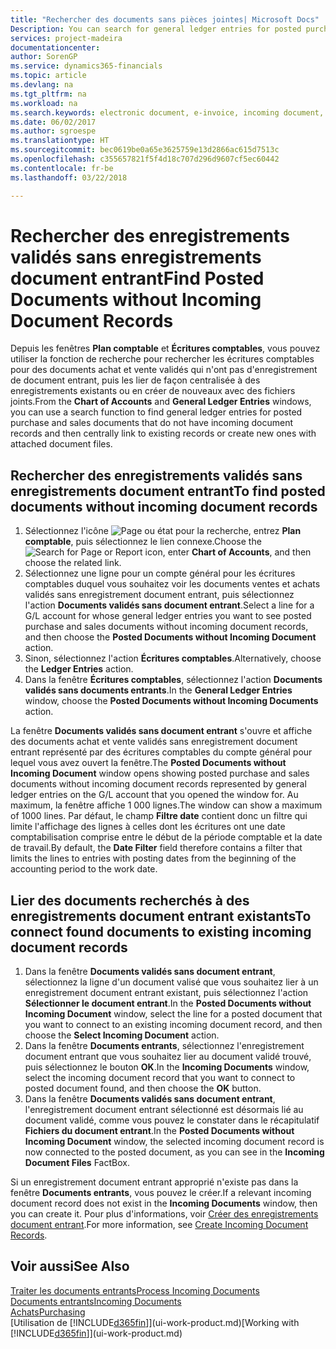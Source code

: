 ```yaml
---
title: "Rechercher des documents sans pièces jointes| Microsoft Docs"
Description: You can search for general ledger entries for posted purchase and sales documents that do not have incoming electronic documents, such as imported invoices.
services: project-madeira
documentationcenter: 
author: SorenGP
ms.service: dynamics365-financials
ms.topic: article
ms.devlang: na
ms.tgt_pltfrm: na
ms.workload: na
ms.search.keywords: electronic document, e-invoice, incoming document, OCR, ecommerce, document exchange, import invoice
ms.date: 06/02/2017
ms.author: sgroespe
ms.translationtype: HT
ms.sourcegitcommit: bec0619be0a65e3625759e13d2866ac615d7513c
ms.openlocfilehash: c355657821f5f4d18c707d296d9607cf5ec60442
ms.contentlocale: fr-be
ms.lasthandoff: 03/22/2018

---
```

# <a name="find-posted-documents-without-incoming-document-records"></a><span data-ttu-id="e881c-102">Rechercher des enregistrements validés sans enregistrements document entrant</span><span class="sxs-lookup"><span data-stu-id="e881c-102">Find Posted Documents without Incoming Document Records</span></span>
<span data-ttu-id="e881c-103">Depuis les fenêtres **Plan comptable** et **Écritures comptables**, vous pouvez utiliser la fonction de recherche pour rechercher les écritures comptables pour des documents achat et vente validés qui n'ont pas d'enregistrement de document entrant, puis les lier de façon centralisée à des enregistrements existants ou en créer de nouveaux avec des fichiers joints.</span><span class="sxs-lookup"><span data-stu-id="e881c-103">From the **Chart of Accounts** and **General Ledger Entries** windows, you can use a search function to find general ledger entries for posted purchase and sales documents that do not have incoming document records and then centrally link to existing records or create new ones with attached document files.</span></span>

## <a name="to-find-posted-documents-without-incoming-document-records"></a><span data-ttu-id="e881c-104">Rechercher des enregistrements validés sans enregistrements document entrant</span><span class="sxs-lookup"><span data-stu-id="e881c-104">To find posted documents without incoming document records</span></span>
1. <span data-ttu-id="e881c-105">Sélectionnez l'icône ![Page ou état pour la recherche](media/ui-search/search_small.png "icône Page ou état pour la recherche"), entrez **Plan comptable**, puis sélectionnez le lien connexe.</span><span class="sxs-lookup"><span data-stu-id="e881c-105">Choose the ![Search for Page or Report](media/ui-search/search_small.png "Search for Page or Report icon") icon, enter **Chart of Accounts**, and then choose the related link.</span></span>
2. <span data-ttu-id="e881c-106">Sélectionnez une ligne pour un compte général pour les écritures comptables duquel vous souhaitez voir les documents ventes et achats validés sans enregistrement document entrant, puis sélectionnez l'action **Documents validés sans document entrant**.</span><span class="sxs-lookup"><span data-stu-id="e881c-106">Select a line for a G/L account for whose general ledger entries you want to see posted purchase and sales documents without incoming document records, and then choose the **Posted Documents without Incoming Document** action.</span></span>
3. <span data-ttu-id="e881c-107">Sinon, sélectionnez l'action **Écritures comptables**.</span><span class="sxs-lookup"><span data-stu-id="e881c-107">Alternatively, choose the **Ledger Entries** action.</span></span>
4. <span data-ttu-id="e881c-108">Dans la fenêtre **Écritures comptables**, sélectionnez l'action **Documents validés sans documents entrants**.</span><span class="sxs-lookup"><span data-stu-id="e881c-108">In the **General Ledger Entries** window, choose the **Posted Documents without Incoming Documents** action.</span></span>

<span data-ttu-id="e881c-109">La fenêtre **Documents validés sans document entrant** s'ouvre et affiche des documents achat et vente validés sans enregistrement document entrant représenté par des écritures comptables du compte général pour lequel vous avez ouvert la fenêtre.</span><span class="sxs-lookup"><span data-stu-id="e881c-109">The **Posted Documents without Incoming Document** window opens showing posted purchase and sales documents without incoming document records represented by general ledger entries on the G/L account that you opened the window for.</span></span> <span data-ttu-id="e881c-110">Au maximum, la fenêtre affiche 1 000 lignes.</span><span class="sxs-lookup"><span data-stu-id="e881c-110">The window can show a maximum of 1000 lines.</span></span> <span data-ttu-id="e881c-111">Par défaut, le champ **Filtre date** contient donc un filtre qui limite l'affichage des lignes à celles dont les écritures ont une date comptabilisation comprise entre le début de la période comptable et la date de travail.</span><span class="sxs-lookup"><span data-stu-id="e881c-111">By default, the **Date Filter** field therefore contains a filter that limits the lines to entries with posting dates from the beginning of the accounting period to the work date.</span></span>

## <a name="to-connect-found-documents-to-existing-incoming-document-records"></a><span data-ttu-id="e881c-112">Lier des documents recherchés à des enregistrements document entrant existants</span><span class="sxs-lookup"><span data-stu-id="e881c-112">To connect found documents to existing incoming document records</span></span>
1. <span data-ttu-id="e881c-113">Dans la fenêtre **Documents validés sans document entrant**, sélectionnez la ligne d'un document valisé que vous souhaitez lier à un enregistrement document entrant existant, puis sélectionnez l'action **Sélectionner le document entrant**.</span><span class="sxs-lookup"><span data-stu-id="e881c-113">In the **Posted Documents without Incoming Document** window, select the line for a posted document that you want to connect to an existing incoming document record, and then choose the **Select Incoming Document** action.</span></span>
2. <span data-ttu-id="e881c-114">Dans la fenêtre **Documents entrants**, sélectionnez l'enregistrement document entrant que vous souhaitez lier au document validé trouvé, puis sélectionnez le bouton **OK**.</span><span class="sxs-lookup"><span data-stu-id="e881c-114">In the **Incoming Documents** window, select the incoming document record that you want to connect to posted document found, and then choose the **OK** button.</span></span>
3. <span data-ttu-id="e881c-115">Dans la fenêtre **Documents validés sans document entrant**, l'enregistrement document entrant sélectionné est désormais lié au document validé, comme vous pouvez le constater dans le récapitulatif **Fichiers du document entrant**.</span><span class="sxs-lookup"><span data-stu-id="e881c-115">In the **Posted Documents without Incoming Document** window, the selected incoming document record is now connected to the posted document, as you can see in the **Incoming Document Files** FactBox.</span></span>

<span data-ttu-id="e881c-116">Si un enregistrement document entrant approprié n'existe pas dans la fenêtre **Documents entrants**, vous pouvez le créer.</span><span class="sxs-lookup"><span data-stu-id="e881c-116">If a relevant incoming document record does not exist in the **Incoming Documents** window, then you can create it.</span></span> <span data-ttu-id="e881c-117">Pour plus d'informations, voir [Créer des enregistrements document entrant](across-how-create-income-document-records.md).</span><span class="sxs-lookup"><span data-stu-id="e881c-117">For more information, see [Create Incoming Document Records](across-how-create-income-document-records.md).</span></span>

## <a name="see-also"></a><span data-ttu-id="e881c-118">Voir aussi</span><span class="sxs-lookup"><span data-stu-id="e881c-118">See Also</span></span>
[<span data-ttu-id="e881c-119">Traiter les documents entrants</span><span class="sxs-lookup"><span data-stu-id="e881c-119">Process Incoming Documents</span></span>](across-process-income-documents.md)  
[<span data-ttu-id="e881c-120">Documents entrants</span><span class="sxs-lookup"><span data-stu-id="e881c-120">Incoming Documents</span></span>](across-income-documents.md)  
[<span data-ttu-id="e881c-121">Achats</span><span class="sxs-lookup"><span data-stu-id="e881c-121">Purchasing</span></span>](purchasing-manage-purchasing.md)  
<span data-ttu-id="e881c-122">[Utilisation de [!INCLUDE[d365fin](includes/d365fin_md.md)]](ui-work-product.md)</span><span class="sxs-lookup"><span data-stu-id="e881c-122">[Working with [!INCLUDE[d365fin](includes/d365fin_md.md)]](ui-work-product.md)</span></span>

